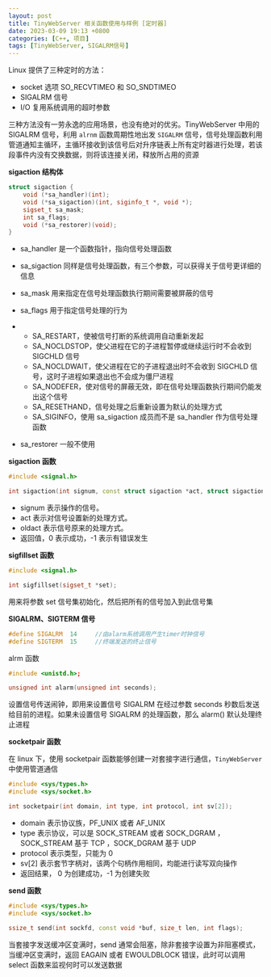 ```yaml
---
layout: post
title: TinyWebServer 相关函数使用与样例 [定时器]
date: 2023-03-09 19:13 +0800
categories: [C++, 项目]
tags: [TinyWebServer, SIGALRM信号]
---
```


Linux 提供了三种定时的方法：

- socket 选项 SO_RECVTIMEO 和 SO_SNDTIMEO
- SIGALRM 信号
- I/O 复用系统调用的超时参数

三种方法没有一劳永逸的应用场景，也没有绝对的优劣。TinyWebServer 中用的 SIGALRM 信号，利用 `alrnm` 函数周期性地出发 `SIGALRM` 信号，信号处理函数利用管道通知主循环，主循环接收到该信号后对升序链表上所有定时器进行处理，若该段事件内没有交换数据，则将该连接关闭，释放所占用的资源



**sigaction 结构体**

```c++
struct sigaction {
    void (*sa_handler)(int);
    void (*sa_sigaction)(int, siginfo_t *, void *);
    sigset_t sa_mask;
    int sa_flags;
    void (*sa_restorer)(void);
}
```

- sa_handler 是一个函数指针，指向信号处理函数

- sa_sigaction 同样是信号处理函数，有三个参数，可以获得关于信号更详细的信息

- sa_mask 用来指定在信号处理函数执行期间需要被屏蔽的信号

- sa_flags 用于指定信号处理的行为

- - SA_RESTART，使被信号打断的系统调用自动重新发起
  - SA_NOCLDSTOP，使父进程在它的子进程暂停或继续运行时不会收到 SIGCHLD 信号
  - SA_NOCLDWAIT，使父进程在它的子进程退出时不会收到 SIGCHLD 信号，这时子进程如果退出也不会成为僵尸进程
  - SA_NODEFER，使对信号的屏蔽无效，即在信号处理函数执行期间仍能发出这个信号
  - SA_RESETHAND，信号处理之后重新设置为默认的处理方式
  - SA_SIGINFO，使用 sa_sigaction 成员而不是 sa_handler 作为信号处理函数

- sa_restorer 一般不使用



**sigaction 函数**

```c++
#include <signal.h>

int sigaction(int signum, const struct sigaction *act, struct sigaction *oldact);
```

- signum 表示操作的信号。
- act 表示对信号设置新的处理方式。
- oldact 表示信号原来的处理方式。
- 返回值，0 表示成功，-1 表示有错误发生



**sigfillset 函数**

```c++
#include <signal.h>

int sigfillset(sigset_t *set);
```

用来将参数 set 信号集初始化，然后把所有的信号加入到此信号集



**SIGALRM、SIGTERM 信号**

```c++
#define SIGALRM  14     //由alarm系统调用产生timer时钟信号
#define SIGTERM  15     //终端发送的终止信号
```



alrm 函数

```c++
#include <unistd.h>;

unsigned int alarm(unsigned int seconds);

```

设置信号传送闹钟，即用来设置信号 SIGALRM 在经过参数 seconds 秒数后发送给目前的进程。如果未设置信号 SIGALRM 的处理函数，那么 alarm() 默认处理终止进程



**socketpair 函数**

在 linux 下，使用 socketpair 函数能够创建一对套接字进行通信，`TinyWebServer` 中使用管道通信

```c++
#include <sys/types.h>
#include <sys/socket.h>

int socketpair(int domain, int type, int protocol, int sv[2]);
```

- domain 表示协议族，PF_UNIX 或者 AF_UNIX
- type 表示协议，可以是 SOCK_STREAM 或者 SOCK_DGRAM ，SOCK_STREAM 基于 TCP ，SOCK_DGRAM 基于 UDP
- protocol 表示类型，只能为 0
- sv[2] 表示套节字柄对，该两个句柄作用相同，均能进行读写双向操作
- 返回结果， 0 为创建成功，-1 为创建失败



**send 函数**

```c++
#include <sys/types.h>
#include <sys/socket.h>

ssize_t send(int sockfd, const void *buf, size_t len, int flags);
```

当套接字发送缓冲区变满时，send 通常会阻塞，除非套接字设置为非阻塞模式，当缓冲区变满时，返回 EAGAIN 或者 EWOULDBLOCK 错误，此时可以调用 select 函数来监视何时可以发送数据
